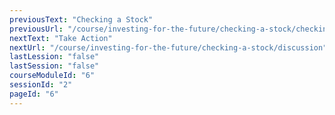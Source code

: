 ```yaml
---
previousText: "Checking a Stock"
previousUrl: "/course/investing-for-the-future/checking-a-stock/checking-a-stock"
nextText: "Take Action"
nextUrl: "/course/investing-for-the-future/checking-a-stock/discussion"
lastLession: "false"
lastSession: "false"
courseModuleId: "6"
sessionId: "2"
pageId: "6"
---
```



